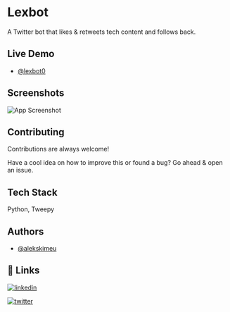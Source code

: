 
# Lexbot

A Twitter bot that likes & retweets tech content and follows back.

## Live Demo

- [@lexbot0](https://www.twitter.com/lexbot0)

## Screenshots


![App Screenshot](https://raw.githubusercontent.com/alekskimeu/lexbot/master/images/screenshot.png)

  
## Contributing

Contributions are always welcome!

Have a cool idea on how to improve this or found a bug? Go ahead & open an issue.


## Tech Stack

Python, Tweepy
  
## Authors

- [@alekskimeu](https://www.github.com/alekskimeu)

  
## 🔗 Links
[![linkedin](https://img.shields.io/badge/linkedin-0A66C2?style=for-the-badge&logo=linkedin&logoColor=white)](https://www.linkedin.com/in/alexkimeu/)

[![twitter](https://img.shields.io/badge/twitter-1DA1F2?style=for-the-badge&logo=twitter&logoColor=white)](https://twitter.com/alekskimeu)

  


  
